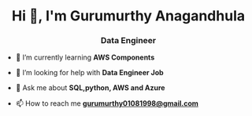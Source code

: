 
<h1 align="center">Hi 👋, I'm Gurumurthy Anagandhula</h1>
<h3 align="center">Data Engineer </h3>


- 🌱 I’m currently learning **AWS Components**

- 🤝 I’m looking for help with **Data Engineer Job**
 
- 💬 Ask me about **SQL,python, AWS and Azure**

- 📫 How to reach me **gurumurthy01081998@gmail.com**



